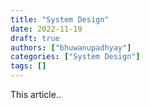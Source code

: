 ```yaml
---
title: "System Design"
date: 2022-11-19
draft: true
authors: ["bhuwanupadhyay"]
categories: ["System Design"]
tags: []
---
```


This article..

<!--more-->
